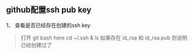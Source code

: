 ## github配置ssh pub key
1、 查看是否已经存在创建的ssh key
> 打开 git bash here
>  cd ~/.ssh & ls
> 如果存在 id_rsa 和 id_rsa.pub 则说明已经创建过了
